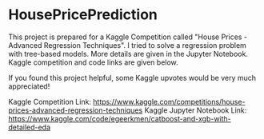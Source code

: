 # HousePricePrediction

This project is prepared for a Kaggle Competition called "House Prices - Advanced Regression Techniques". I tried to solve a regression problem with tree-based models. More details are given in the Jupyter Notebook. Kaggle competition and code links are given below. 

If you found this project helpful, some Kaggle upvotes would be very much appreciated!

Kaggle Competition Link: https://www.kaggle.com/competitions/house-prices-advanced-regression-techniques
Kaggle Jupyter Notebook Link: https://www.kaggle.com/code/egeerkmen/catboost-and-xgb-with-detailed-eda
